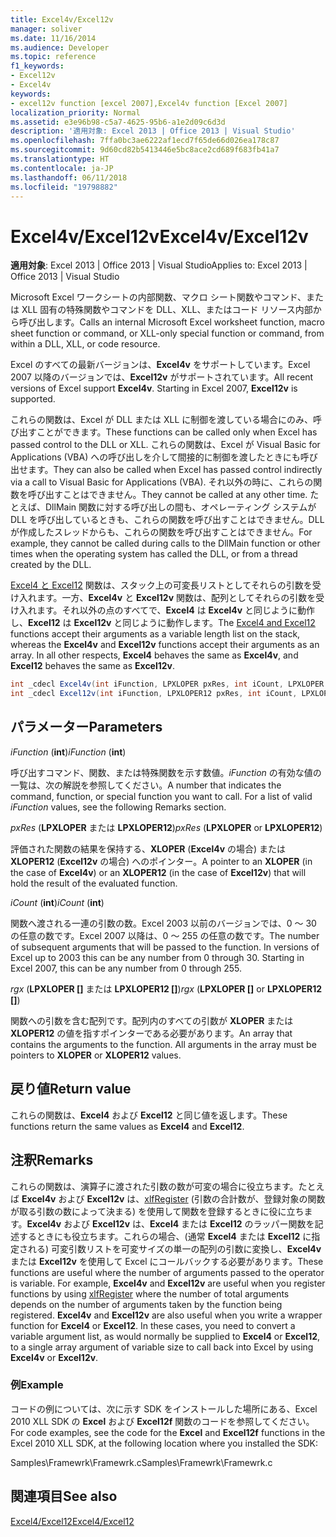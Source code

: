 ```yaml
---
title: Excel4v/Excel12v
manager: soliver
ms.date: 11/16/2014
ms.audience: Developer
ms.topic: reference
f1_keywords:
- Excel12v
- Excel4v
keywords:
- excel12v function [excel 2007],Excel4v function [Excel 2007]
localization_priority: Normal
ms.assetid: e3e96b98-c5a7-4625-95b6-a1e2d09c6d3d
description: '適用対象: Excel 2013 | Office 2013 | Visual Studio'
ms.openlocfilehash: 7ffa0bc3ae6222af1ecd7f65de66d026ea178c87
ms.sourcegitcommit: 9d60cd82b5413446e5bc8ace2cd689f683fb41a7
ms.translationtype: HT
ms.contentlocale: ja-JP
ms.lasthandoff: 06/11/2018
ms.locfileid: "19798882"
---
```

# <a name="excel4vexcel12v"></a><span data-ttu-id="925ba-104">Excel4v/Excel12v</span><span class="sxs-lookup"><span data-stu-id="925ba-104">Excel4v/Excel12v</span></span>

 <span data-ttu-id="925ba-105">**適用対象**: Excel 2013 | Office 2013 | Visual Studio</span><span class="sxs-lookup"><span data-stu-id="925ba-105">Applies to: Excel 2013 | Office 2013 | Visual Studio</span></span> 
  
<span data-ttu-id="925ba-106">Microsoft Excel ワークシートの内部関数、マクロ シート関数やコマンド、または XLL 固有の特殊関数やコマンドを DLL、XLL、またはコード リソース内部から呼び出します。</span><span class="sxs-lookup"><span data-stu-id="925ba-106">Calls an internal Microsoft Excel worksheet function, macro sheet function or command, or XLL-only special function or command, from within a DLL, XLL, or code resource.</span></span>
  
<span data-ttu-id="925ba-p101">Excel のすべての最新バージョンは、**Excel4v** をサポートしています。Excel 2007 以降のバージョンでは、**Excel12v** がサポートされています。</span><span class="sxs-lookup"><span data-stu-id="925ba-p101">All recent versions of Excel support **Excel4v**. Starting in Excel 2007, **Excel12v** is supported.</span></span> 
  
<span data-ttu-id="925ba-109">これらの関数は、Excel が DLL または XLL に制御を渡している場合にのみ、呼び出すことができます。</span><span class="sxs-lookup"><span data-stu-id="925ba-109">These functions can be called only when Excel has passed control to the DLL or XLL.</span></span> <span data-ttu-id="925ba-110">これらの関数は、Excel が Visual Basic for Applications (VBA) への呼び出しを介して間接的に制御を渡したときにも呼び出せます。</span><span class="sxs-lookup"><span data-stu-id="925ba-110">They can also be called when Excel has passed control indirectly via a call to Visual Basic for Applications (VBA).</span></span> <span data-ttu-id="925ba-111">それ以外の時に、これらの関数を呼び出すことはできません。</span><span class="sxs-lookup"><span data-stu-id="925ba-111">They cannot be called at any other time.</span></span> <span data-ttu-id="925ba-112">たとえば、DllMain 関数に対する呼び出しの間も、オペレーティング システムが DLL を呼び出しているときも、これらの関数を呼び出すことはできません。DLL が作成したスレッドからも、これらの関数を呼び出すことはできません。</span><span class="sxs-lookup"><span data-stu-id="925ba-112">For example, they cannot be called during calls to the DllMain function or other times when the operating system has called the DLL, or from a thread created by the DLL.</span></span> 
  
<span data-ttu-id="925ba-p103">[Excel4 と Excel12](excel4-excel12.md) 関数は、スタック上の可変長リストとしてそれらの引数を受け入れます。一方、**Excel4v** と **Excel12v** 関数は、配列としてそれらの引数を受け入れます。それ以外の点のすべてで、**Excel4** は **Excel4v** と同じように動作し、**Excel12** は **Excel12v** と同じように動作します。</span><span class="sxs-lookup"><span data-stu-id="925ba-p103">The [Excel4 and Excel12](excel4-excel12.md) functions accept their arguments as a variable length list on the stack, whereas the **Excel4v** and **Excel12v** functions accept their arguments as an array. In all other respects, **Excel4** behaves the same as **Excel4v**, and **Excel12** behaves the same as **Excel12v**.</span></span>
  
```cs
int _cdecl Excel4v(int iFunction, LPXLOPER pxRes, int iCount, LPXLOPER rgx[]);
int _cdecl Excel12v(int iFunction, LPXLOPER12 pxRes, int iCount, LPXLOPER12 rgx[]);
```

## <a name="parameters"></a><span data-ttu-id="925ba-115">パラメーター</span><span class="sxs-lookup"><span data-stu-id="925ba-115">Parameters</span></span>

 <span data-ttu-id="925ba-116">_iFunction_ (**int**)</span><span class="sxs-lookup"><span data-stu-id="925ba-116">_iFunction_ (**int**)</span></span>
  
<span data-ttu-id="925ba-p104">呼び出すコマンド、関数、または特殊関数を示す数値。_iFunction_ の有効な値の一覧は、次の解説を参照してください。</span><span class="sxs-lookup"><span data-stu-id="925ba-p104">A number that indicates the command, function, or special function you want to call. For a list of valid  _iFunction_ values, see the following Remarks section.</span></span> 
  
 <span data-ttu-id="925ba-119">_pxRes_ (**LPXLOPER** または **LPXLOPER12**)</span><span class="sxs-lookup"><span data-stu-id="925ba-119">_pxRes_ (**LPXLOPER** or **LPXLOPER12**)</span></span>
  
<span data-ttu-id="925ba-120">評価された関数の結果を保持する、**XLOPER** (**Excel4v** の場合) または **XLOPER12** (**Excel12v** の場合) へのポインター。</span><span class="sxs-lookup"><span data-stu-id="925ba-120">A pointer to an **XLOPER** (in the case of **Excel4v**) or an **XLOPER12** (in the case of **Excel12v**) that will hold the result of the evaluated function.</span></span>
  
 <span data-ttu-id="925ba-121">_iCount_ (**int**)</span><span class="sxs-lookup"><span data-stu-id="925ba-121">_iCount_ (**int**)</span></span>
  
<span data-ttu-id="925ba-p105">関数へ渡される一連の引数の数。Excel 2003 以前のバージョンでは、0 ～ 30 の任意の数です。Excel 2007 以降は、0 ～ 255 の任意の数です。</span><span class="sxs-lookup"><span data-stu-id="925ba-p105">The number of subsequent arguments that will be passed to the function. In versions of Excel up to 2003 this can be any number from 0 through 30. Starting in Excel 2007, this can be any number from 0 through 255.</span></span>
  
 <span data-ttu-id="925ba-125">_rgx_ (**LPXLOPER []** または **LPXLOPER12 []**)</span><span class="sxs-lookup"><span data-stu-id="925ba-125">_rgx_ (**LPXLOPER []** or **LPXLOPER12 []**)</span></span>
  
<span data-ttu-id="925ba-p106">関数への引数を含む配列です。配列内のすべての引数が **XLOPER** または **XLOPER12** の値を指すポインターである必要があります。</span><span class="sxs-lookup"><span data-stu-id="925ba-p106">An array that contains the arguments to the function. All arguments in the array must be pointers to **XLOPER** or **XLOPER12** values.</span></span> 
  
## <a name="return-value"></a><span data-ttu-id="925ba-128">戻り値</span><span class="sxs-lookup"><span data-stu-id="925ba-128">Return value</span></span>

<span data-ttu-id="925ba-129">これらの関数は、**Excel4** および **Excel12** と同じ値を返します。</span><span class="sxs-lookup"><span data-stu-id="925ba-129">These functions return the same values as **Excel4** and **Excel12**.</span></span>
  
## <a name="remarks"></a><span data-ttu-id="925ba-130">注釈</span><span class="sxs-lookup"><span data-stu-id="925ba-130">Remarks</span></span>

<span data-ttu-id="925ba-p107">これらの関数は、演算子に渡された引数の数が可変の場合に役立ちます。たとえば **Excel4v** および **Excel12v** は、[xlfRegister](xlfregister-form-1.md) (引数の合計数が、登録対象の関数が取る引数の数によって決まる) を使用して関数を登録するときに役に立ちます。**Excel4v** および **Excel12v** は、**Excel4** または **Excel12** のラッパー関数を記述するときにも役立ちます。これらの場合、(通常 **Excel4** または **Excel12** に指定される) 可変引数リストを可変サイズの単一の配列の引数に変換し、**Excel4v** または **Excel12v** を使用して Excel にコールバックする必要があります。</span><span class="sxs-lookup"><span data-stu-id="925ba-p107">These functions are useful where the number of arguments passed to the operator is variable. For example, **Excel4v** and **Excel12v** are useful when you register functions by using [xlfRegister](xlfregister-form-1.md) where the number of total arguments depends on the number of arguments taken by the function being registered. **Excel4v** and **Excel12v** are also useful when you write a wrapper function for **Excel4** or **Excel12**. In these cases, you need to convert a variable argument list, as would normally be supplied to **Excel4** or **Excel12**, to a single array argument of variable size to call back into Excel by using **Excel4v** or **Excel12v**.</span></span>
  
### <a name="example"></a><span data-ttu-id="925ba-135">例</span><span class="sxs-lookup"><span data-stu-id="925ba-135">Example</span></span>

<span data-ttu-id="925ba-136">コードの例については、次に示す SDK をインストールした場所にある、Excel 2010 XLL SDK の **Excel** および **Excel12f** 関数のコードを参照してください。</span><span class="sxs-lookup"><span data-stu-id="925ba-136">For code examples, see the code for the **Excel** and **Excel12f** functions in the Excel 2010 XLL SDK, at the following location where you installed the SDK:</span></span> 
  
<span data-ttu-id="925ba-137">Samples\Framewrk\Framewrk.c</span><span class="sxs-lookup"><span data-stu-id="925ba-137">Samples\Framewrk\Framewrk.c</span></span>
  
## <a name="see-also"></a><span data-ttu-id="925ba-138">関連項目</span><span class="sxs-lookup"><span data-stu-id="925ba-138">See also</span></span>



[<span data-ttu-id="925ba-139">Excel4/Excel12</span><span class="sxs-lookup"><span data-stu-id="925ba-139">Excel4/Excel12</span></span>](excel4-excel12.md)

